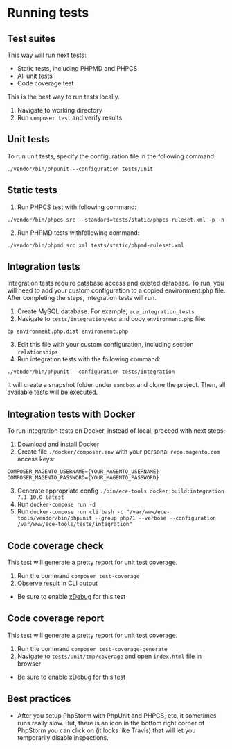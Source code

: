 # Running tests

## Test suites

This way will run next tests:

- Static tests, including PHPMD and PHPCS
- All unit tests
- Code coverage test

This is the best way to run tests locally.

1. Navigate to working directory
2. Run `composer test` and verify results

## Unit tests

To run unit tests, specify the configuration file in the following command:

```
./vendor/bin/phpunit --configuration tests/unit
```

## Static tests

1. Run PHPCS test with following command:
```
./vendor/bin/phpcs src --standard=tests/static/phpcs-ruleset.xml -p -n
```
2. Run PHPMD tests withfollowing command:
```
./vendor/bin/phpmd src xml tests/static/phpmd-ruleset.xml
```

## Integration tests

Integration tests require database access and existed database. To run, you will need to add your custom configuration to a copied environment.php file. After completing the steps, integration tests will run.

1. Create MySQL database. For example, `ece_integration_tests`
2. Navigate to `tests/integration/etc` and copy `environment.php` file:
```
cp environment.php.dist environemnt.php
```
3. Edit this file with your custom configuration, including section `relationships`
4. Run integration tests with the following command:
```
./vendor/bin/phpunit --configuration tests/integration
```

It will create a snapshot folder under `sandbox` and clone the project.
Then, all available tests will be executed.

## Integration tests with Docker

To run integration tests on Docker, instead of local, proceed with next steps:

1. Download and install [Docker](https://www.docker.com/get-docker)
2. Create file `./docker/composer.env` with your personal `repo.magento.com` access keys:
```
COMPOSER_MAGENTO_USERNAME={YOUR_MAGENTO_USERNAME}
COMPOSER_MAGENTO_PASSWORD={YOUR_MAGENTO_PASSWORD}
```
3. Generate appropriate config `./bin/ece-tools docker:build:integration 7.1 10.0 latest`
4. Run `docker-compose run -d`
5. Run `docker-compose run cli bash -c "/var/www/ece-tools/vendor/bin/phpunit --group php71 --verbose --configuration /var/www/ece-tools/tests/integration"`

## Code coverage check

This test will generate a pretty report for unit test coverage.

1. Run the command `composer test-coverage`
2. Observe result in CLI output
 - Be sure to enable [xDebug](http://devdocs.magento.com/guides/v2.2/cloud/howtos/debug.html) for this test

## Code coverage report

This test will generate a pretty report for unit test coverage.

1. Run the command `composer test-coverage-generate`
2. Navigate to `tests/unit/tmp/coverage` and open `index.html` file in browser
 - Be sure to enable [xDebug](http://devdocs.magento.com/guides/v2.2/cloud/howtos/debug.html) for this test

## Best practices

- After you setup PhpStorm with PhpUnit and PHPCS, etc, it sometimes runs really slow. But, there is an icon in the bottom right corner of PhpStorm you can click on (it looks like Travis) that will let you temporarily disable inspections.

